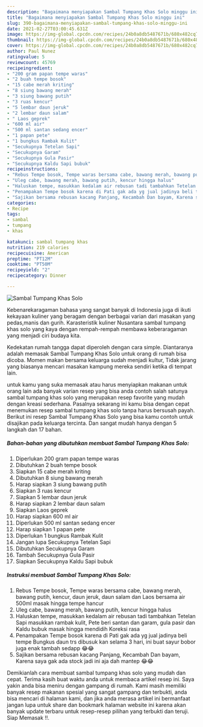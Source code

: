 ```yaml
---
description: "Bagaimana menyiapakan Sambal Tumpang Khas Solo minggu ini"
title: "Bagaimana menyiapakan Sambal Tumpang Khas Solo minggu ini"
slug: 390-bagaimana-menyiapakan-sambal-tumpang-khas-solo-minggu-ini
date: 2021-02-27T03:00:45.631Z
image: https://img-global.cpcdn.com/recipes/24b0a8db5487671b/680x482cq70/sambal-tumpang-khas-solo-foto-resep-utama.jpg
thumbnail: https://img-global.cpcdn.com/recipes/24b0a8db5487671b/680x482cq70/sambal-tumpang-khas-solo-foto-resep-utama.jpg
cover: https://img-global.cpcdn.com/recipes/24b0a8db5487671b/680x482cq70/sambal-tumpang-khas-solo-foto-resep-utama.jpg
author: Paul Nunez
ratingvalue: 5
reviewcount: 45769
recipeingredient:
- "200 gram papan tempe waras"
- "2 buah tempe bosok"
- "15 cabe merah kriting"
- "8 siung bawang merah"
- "3 siung bawang putih"
- "3 ruas kencur"
- "5 lembar daun jeruk"
- "2 lembar daun salam"
- " Laos geprek"
- "600 ml air"
- "500 ml santan sedang encer"
- "1 papan pete"
- "1 bungkus Rambak Kulit"
- "Secukupnya Tetelan Sapi"
- "Secukupnya Garam"
- "Secukupnya Gula Pasir"
- "Secukupnya Kaldu Sapi bubuk"
recipeinstructions:
- "Rebus Tempe bosok, Tempe waras bersama cabe, bawang merah, bawang putih, kencur, daun jeruk, daun salam dan Laos bersama air 500ml masak hingga tempe hancur"
- "Uleg cabe, bawang merah, bawang putih, kencur hingga halus"
- "Haluskan tempe, masukkan kedalam air rebusan tadi tambahkan Tetelan Sapi masukkan rambak kulit, Pete beri santan dan garam, gula pasir dan Kaldu bubuk masak hingga mendidih Koreksi rasa"
- "Penampakan Tempe bosok karena di Pati gak ada yg jual jadinya beli tempe Bungkus daun trs dibusuk kan selama 3 hari, ini buat sayur bobor juga enak tambah sedapp 😂😂"
- "Sajikan bersama rebusan kacang Panjang, Kecambah Dan bayam, Karena saya gak ada stock jadi ini aja dah mantep 😂😂"
categories:
- Recipe
tags:
- sambal
- tumpang
- khas

katakunci: sambal tumpang khas 
nutrition: 219 calories
recipecuisine: American
preptime: "PT12M"
cooktime: "PT50M"
recipeyield: "2"
recipecategory: Dinner

---
```



![Sambal Tumpang Khas Solo](https://img-global.cpcdn.com/recipes/24b0a8db5487671b/680x482cq70/sambal-tumpang-khas-solo-foto-resep-utama.jpg)

Kebenarekaragaman bahasa yang sangat banyak di Indonesia juga di ikuti kekayaan kuliner yang beragam dengan berbagai varian dari masakan yang pedas,manis dan gurih. Karasteristik kuliner Nusantara sambal tumpang khas solo yang kaya dengan rempah-rempah membawa keberaragaman yang menjadi ciri budaya kita.


Kedekatan rumah tangga dapat diperoleh dengan cara simple. Diantaranya adalah memasak Sambal Tumpang Khas Solo untuk orang di rumah bisa dicoba. Momen makan bersama keluarga sudah menjadi kultur, Tidak jarang yang biasanya mencari masakan kampung mereka sendiri ketika di tempat lain.



untuk kamu yang suka memasak atau harus menyiapkan makanan untuk orang lain ada banyak varian resep yang bisa anda contoh salah satunya sambal tumpang khas solo yang merupakan resep favorite yang mudah dengan kreasi sederhana. Pasalnya sekarang ini kamu bisa dengan cepat menemukan resep sambal tumpang khas solo tanpa harus bersusah payah.
Berikut ini resep Sambal Tumpang Khas Solo yang bisa kamu contoh untuk disajikan pada keluarga tercinta. Dan sangat mudah hanya dengan 5 langkah dan 17 bahan.


<!--inarticleads1-->

##### Bahan-bahan yang dibutuhkan membuat Sambal Tumpang Khas Solo:

1. Diperlukan 200 gram papan tempe waras
1. Dibutuhkan 2 buah tempe bosok
1. Siapkan 15 cabe merah kriting
1. Dibutuhkan 8 siung bawang merah
1. Harap siapkan 3 siung bawang putih
1. Siapkan 3 ruas kencur
1. Siapkan 5 lembar daun jeruk
1. Harap siapkan 2 lembar daun salam
1. Siapkan  Laos geprek
1. Harap siapkan 600 ml air
1. Diperlukan 500 ml santan sedang encer
1. Harap siapkan 1 papan pete
1. Diperlukan 1 bungkus Rambak Kulit
1. Jangan lupa Secukupnya Tetelan Sapi
1. Dibutuhkan Secukupnya Garam
1. Tambah Secukupnya Gula Pasir
1. Siapkan Secukupnya Kaldu Sapi bubuk




<!--inarticleads2-->

##### Instruksi membuat  Sambal Tumpang Khas Solo:

1. Rebus Tempe bosok, Tempe waras bersama cabe, bawang merah, bawang putih, kencur, daun jeruk, daun salam dan Laos bersama air 500ml masak hingga tempe hancur
1. Uleg cabe, bawang merah, bawang putih, kencur hingga halus
1. Haluskan tempe, masukkan kedalam air rebusan tadi tambahkan Tetelan Sapi masukkan rambak kulit, Pete beri santan dan garam, gula pasir dan Kaldu bubuk masak hingga mendidih Koreksi rasa
1. Penampakan Tempe bosok karena di Pati gak ada yg jual jadinya beli tempe Bungkus daun trs dibusuk kan selama 3 hari, ini buat sayur bobor juga enak tambah sedapp 😂😂
1. Sajikan bersama rebusan kacang Panjang, Kecambah Dan bayam, Karena saya gak ada stock jadi ini aja dah mantep 😂😂




Demikianlah cara membuat sambal tumpang khas solo yang mudah dan cepat. Terima kasih buat waktu anda untuk membaca artikel resep ini. Saya yakin anda bisa meniru dengan gampang di rumah. Kami masih memiliki banyak resep makanan spesial yang sangat gampang dan terbukti, anda bisa mencari di halaman kami, dan jika anda merasa artikel ini bermanfaat jangan lupa untuk share dan bookmark halaman website ini karena akan banyak update terbaru untuk resep-resep pilihan yang terbukti dan teruji. Siap Memasak !!. 
